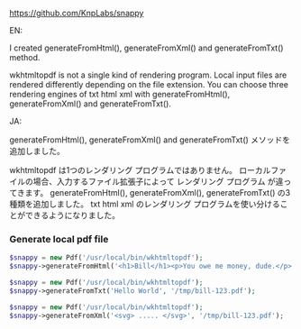 https://github.com/KnpLabs/snappy


EN:

I created generateFromHtml(), generateFromXml() and generateFromTxt() method.

wkhtmltopdf is not a single kind of rendering program.
Local input files are rendered differently depending on the file extension.
You can choose three rendering engines of txt html xml with generateFromHtml(), generateFromXml() and generateFromTxt().

JA:

generateFromHtml(), generateFromXml() and generateFromTxt() メソッドを追加しました。

wkhtmltopdf は1つのレンダリング プログラムではありません。
ローカルファイルの場合、入力するファイル拡張子によって レンダリング プログラム が違ってきます。
generateFromHtml(), generateFromXml(), generateFromTxt() の3種類を追加しました。
txt html xml のレンダリング プログラムを使い分けることができるようになりました。

### Generate local pdf file 
```php
$snappy = new Pdf('/usr/local/bin/wkhtmltopdf');
$snappy->generateFromHtml('<h1>Bill</h1><p>You owe me money, dude.</p>', '/tmp/bill-123.pdf');
```

```php
$snappy = new Pdf('/usr/local/bin/wkhtmltopdf');
$snappy->generateFromTxt('Hello World', '/tmp/bill-123.pdf');
```

```php
$snappy = new Pdf('/usr/local/bin/wkhtmltopdf');
$snappy->generateFromXml('<svg> ..... </svg>', '/tmp/bill-123.pdf');
```


